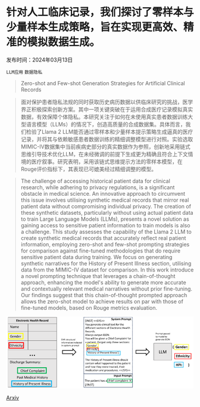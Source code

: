 # 针对人工临床记录，我们探讨了零样本与少量样本生成策略，旨在实现更高效、精准的模拟数据生成。

发布时间：2024年03月13日

`LLM应用` `数据隐私`

> Zero-shot and Few-shot Generation Strategies for Artificial Clinical Records

> 面对保护患者隐私法规的同时获取历史病历数据以供临床研究的挑战，医学界正积极探索创新方案。其中一项关键突破在于运用合成医疗记录模拟真实数据，有效保障个体隐私。本研究关注于如何在未使用真实患者数据训练大型语言模型（LLMs）的情况下，创造高质量的合成数据集。具体而言，我们检验了Llama 2 LLM能否通过零样本和少量样本提示策略生成逼真的医疗记录，并将其与依赖敏感患者数据训练的精细调整模型进行对照。实验选取MIMIC-IV数据集中当前疾病史部分的真实数据作为参照，创新地采用链式思维引导技术优化LLM，在未经微调的前提下生成更为精确且符合上下文情境的医疗叙事。研究表明，采用该链式思维提示方法的零样本模型，在Rouge评价指标下，其表现已可媲美经过精细调整的模型。

> The challenge of accessing historical patient data for clinical research, while adhering to privacy regulations, is a significant obstacle in medical science. An innovative approach to circumvent this issue involves utilising synthetic medical records that mirror real patient data without compromising individual privacy. The creation of these synthetic datasets, particularly without using actual patient data to train Large Language Models (LLMs), presents a novel solution as gaining access to sensitive patient information to train models is also a challenge. This study assesses the capability of the Llama 2 LLM to create synthetic medical records that accurately reflect real patient information, employing zero-shot and few-shot prompting strategies for comparison against fine-tuned methodologies that do require sensitive patient data during training. We focus on generating synthetic narratives for the History of Present Illness section, utilising data from the MIMIC-IV dataset for comparison. In this work introduce a novel prompting technique that leverages a chain-of-thought approach, enhancing the model's ability to generate more accurate and contextually relevant medical narratives without prior fine-tuning. Our findings suggest that this chain-of-thought prompted approach allows the zero-shot model to achieve results on par with those of fine-tuned models, based on Rouge metrics evaluation.

![针对人工临床记录，我们探讨了零样本与少量样本生成策略，旨在实现更高效、精准的模拟数据生成。](../../../paper_images/2403.08664/x1.png)

[Arxiv](https://arxiv.org/abs/2403.08664)